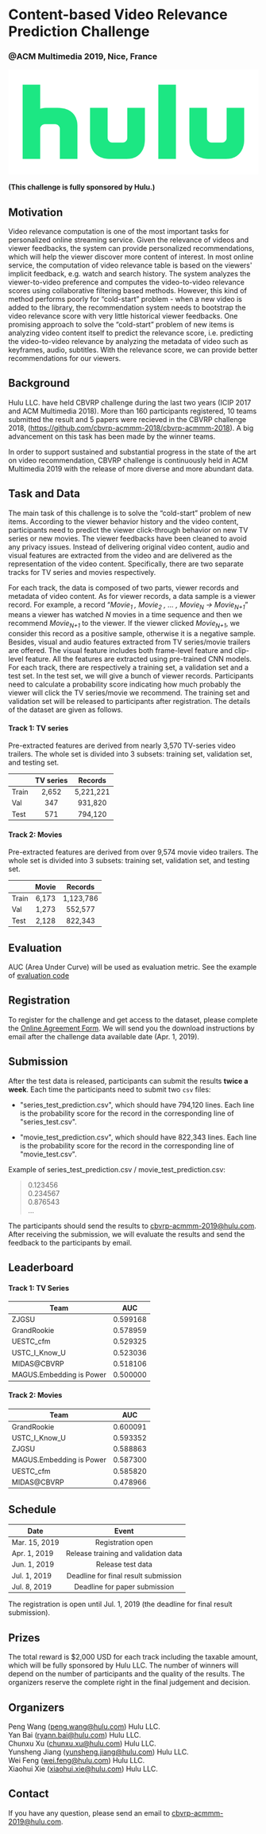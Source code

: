 # Content-based Video Relevance Prediction Challenge
### @ACM Multimedia 2019, Nice, France
![](hulu_logo.png)

**(This challenge is fully sponsored by Hulu.)**

## Motivation

Video relevance computation is one of the most important tasks for personalized online streaming service. Given the relevance of videos and viewer feedbacks, the system can provide personalized recommendations, which will help the viewer discover more content of interest. In most online service, the computation of video relevance table is based on the viewers' implicit feedback, e.g. watch and search history. The system analyzes the viewer-to-video preference and computes the video-to-video relevance scores using collaborative filtering based methods. However, this kind of method performs poorly for “cold-start” problem - when a new video is added to the library, the recommendation system needs to bootstrap the video relevance score with very little historical viewer feedbacks. One promising approach to solve the “cold-start” problem of new items is analyzing video content itself to predict the relevance score, i.e. predicting the video-to-video relevance by analyzing the metadata of video such as keyframes, audio, subtitles. With the relevance score, we can provide better recommendations for our viewers. 

## Background

Hulu LLC. have held CBVRP challenge during the last two years (ICIP 2017 and ACM Multimedia 2018). More than 160 participants registered, 10 teams submitted the result and 5 papers were recieved in the CBVRP challenge 2018, (https://github.com/cbvrp-acmmm-2018/cbvrp-acmmm-2018). A big advancement on this task has been made by the winner teams.

In order to support sustained and substantial progress in the state of the art on video recommendation, CBVRP challenge is continuously held in ACM Multimedia 2019 with the release of more diverse and more abundant data.  

## Task and Data

The main task of this challenge is to solve the “cold-start” problem of new items. According to the viewer behavior history and the video content, participants need to predict the viewer click-through behavior on new TV series or new movies. The viewer feedbacks have been cleaned to avoid any privacy issues. Instead of delivering original video content, audio and visual features are extracted from the video and are delivered as the representation of the video content. Specifically, there are two separate tracks for TV series and movies respectively.

For each track, the data is composed of two parts, viewer records and metadata of video content. As for viewer records, a data sample is a viewer record. For example, a record “*Movie<sub>1</sub> , Movie<sub>2</sub> , ... , Movie<sub>N</sub>  ->  Movie<sub>N+1</sub>*” means a viewer has watched *N* movies in a time sequence and then we recommend *Movie<sub>N+1</sub>* to the viewer. If the viewer clicked *Movie<sub>N+1</sub>*, we consider this record as a positive sample, otherwise it is a negative sample. Besides, visual and audio features extracted from TV series/movie trailers are offered. The visual feature includes both frame-level feature and clip-level feature. All the features are extracted using pre-trained CNN models. For each track, there are respectively a training set, a validation set and a test set. In the test set, we will give a bunch of viewer records. Participants need to calculate a probability score indicating how much probably the viewer will click the TV series/movie we recommend. The training set and validation set will be released to participants after registration. The details of the dataset are given as follows.

#### Track 1: TV series

Pre-extracted features are derived from nearly 3,570 TV-series video trailers. The whole set is divided into 3 subsets: training set, validation set, and testing set.

|           |  TV series |   Records   |
| --------- |:---------: |:-----------:|
|   Train   |   2,652    |  5,221,221  |
|   Val     |    347     |   931,820   |
|   Test    |    571     |   794,120   |


#### Track 2: Movies

Pre-extracted features are derived from over 9,574 movie video trailers. The whole set is divided into 3 subsets: training set, validation set, and testing set.

|           |   Movie   |   Records   |
| --------- |:---------:|:-----------:|
|   Train   |   6,173   |  1,123,786  |
|   Val     |   1,273   |   552,577   |
|   Test    |   2,128   |   822,343   |


## Evaluation

AUC (Area Under Curve) will be used as evaluation metric. See the example of [evaluation code](./evaluation_code.py)

## Registration

To register for the challenge and get access to the dataset, please complete the [Online Agreement Form](https://freeonlinesurveys.com/s/DjOillyA). We will send you the download instructions by email after the challenge data available date (Apr. 1, 2019).

## Submission

After the test data is released, participants can submit the results **twice a week**. Each time the participants need to submit two `csv` files:

- "series_test_prediction.csv", which should have 794,120 lines. Each line is the probability score for the record in the corresponding line of "series_test.csv". 

- "movie_test_prediction.csv", which should have 822,343 lines. Each line is the probability score for the record in the corresponding line of "movie_test.csv".

Example of series_test_prediction.csv / movie_test_prediction.csv: 
  > 0.123456  
  > 0.234567  
  > 0.876543  
  > ...

The participants should send the results to cbvrp-acmmm-2019@hulu.com. After receiving the submission, we will evaluate the results and send the feedback to the participants by email.

## Leaderboard

#### Track 1: TV Series

| Team      | AUC       |
| --------- |:---------:|
| ZJGSU | 0.599168 |
| GrandRookie | 0.578959 |
| UESTC_cfm | 0.529325 |
| USTC_I_Know_U | 0.523036 |
| MIDAS@CBVRP | 0.518106 |
| MAGUS.Embedding is Power | 0.500000 |

#### Track 2: Movies

| Team      | AUC       |
| --------- |:---------:|
| GrandRookie | 0.600091 |
| USTC_I_Know_U | 0.593352 |
| ZJGSU | 0.588863 |
| MAGUS.Embedding is Power | 0.587300 |
| UESTC_cfm | 0.585820 |
| MIDAS@CBVRP | 0.478966 | 

## Schedule

|        Date       |                  Event                  |
| ----------------- |:---------------------------------------:|
|   Mar. 15, 2019   | Registration open                       |
|   Apr. 1, 2019    | Release training and validation data    | 
|   Jun. 1, 2019    | Release test data                       |
|   Jul. 1, 2019    | Deadline for final result submission    |
|   Jul. 8, 2019    | Deadline for paper submission           |

The registration is open until Jul. 1, 2019 (the deadline for final result submission).

## Prizes

The total reward is $2,000 USD for each track including the taxable amount, which will be fully sponsored by Hulu LLC. The number of winners will depend on the number of participants and the quality of the results. The organizers reserve the complete right in the final judgement and decision.

## Organizers

Peng Wang (peng.wang@hulu.com) Hulu LLC.\
Yan Bai (ryann.bai@hulu.com) Hulu LLC.\
Chunxu Xu (chunxu.xu@hulu.com) Hulu LLC.\
Yunsheng Jiang (yunsheng.jiang@hulu.com) Hulu LLC.\
Wei Feng (wei.feng@hulu.com) Hulu LLC.\
Xiaohui Xie (xiaohui.xie@hulu.com) Hulu LLC.

## Contact

If you have any question, please send an email to cbvrp-acmmm-2019@hulu.com.
